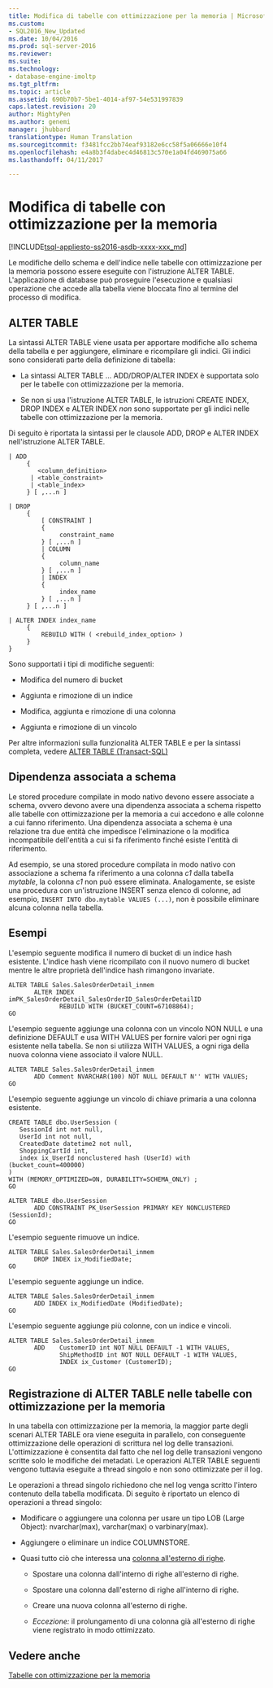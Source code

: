```yaml
---
title: Modifica di tabelle con ottimizzazione per la memoria | Microsoft Docs
ms.custom:
- SQL2016_New_Updated
ms.date: 10/04/2016
ms.prod: sql-server-2016
ms.reviewer: 
ms.suite: 
ms.technology:
- database-engine-imoltp
ms.tgt_pltfrm: 
ms.topic: article
ms.assetid: 690b70b7-5be1-4014-af97-54e531997839
caps.latest.revision: 20
author: MightyPen
ms.author: genemi
manager: jhubbard
translationtype: Human Translation
ms.sourcegitcommit: f3481fcc2bb74eaf93182e6cc58f5a06666e10f4
ms.openlocfilehash: e4a8b3f4dabec4d46813c570e1a04fd469075a66
ms.lasthandoff: 04/11/2017

---
```

# <a name="altering-memory-optimized-tables"></a>Modifica di tabelle con ottimizzazione per la memoria
[!INCLUDE[tsql-appliesto-ss2016-asdb-xxxx-xxx_md](../../includes/tsql-appliesto-ss2016-asdb-xxxx-xxx-md.md)]

  Le modifiche dello schema e dell'indice nelle tabelle con ottimizzazione per la memoria possono essere eseguite con l'istruzione ALTER TABLE. L'applicazione di database può proseguire l'esecuzione e qualsiasi operazione che accede alla tabella viene bloccata fino al termine del processo di modifica.  
  
## <a name="alter-table"></a>ALTER TABLE  
 
La sintassi ALTER TABLE viene usata per apportare modifiche allo schema della tabella e per aggiungere, eliminare e ricompilare gli indici. Gli indici sono considerati parte della definizione di tabella:  
  
-   La sintassi ALTER TABLE … ADD/DROP/ALTER INDEX è supportata solo per le tabelle con ottimizzazione per la memoria.  
  
-   Se non si usa l'istruzione ALTER TABLE, le istruzioni CREATE INDEX, DROP INDEX e ALTER INDEX *non* sono supportate per gli indici nelle tabelle con ottimizzazione per la memoria.  
  
 Di seguito è riportata la sintassi per le clausole ADD, DROP e ALTER INDEX nell'istruzione ALTER TABLE.  
  
```
| ADD   
     {   
        <column_definition>  
      | <table_constraint>  
      | <table_index>    
     } [ ,...n ]  
  
| DROP   
     {  
         [ CONSTRAINT ]   
         {   
              constraint_name   
         } [ ,...n ]  
         | COLUMN   
         {  
              column_name   
         } [ ,...n ]  
         | INDEX   
         {  
              index_name   
         } [ ,...n ]  
     } [ ,...n ]  
  
| ALTER INDEX index_name  
     {   
         REBUILD WITH ( <rebuild_index_option> )     
     }  
}  
```  
  
 Sono supportati i tipi di modifiche seguenti:  
  
-   Modifica del numero di bucket  
  
-   Aggiunta e rimozione di un indice  
  
-   Modifica, aggiunta e rimozione di una colonna  
  
-   Aggiunta e rimozione di un vincolo  
  
 Per altre informazioni sulla funzionalità ALTER TABLE e per la sintassi completa, vedere [ALTER TABLE &#40;Transact-SQL&#41;](../../t-sql/statements/alter-table-transact-sql.md)  
  
## <a name="schema-bound-dependency"></a>Dipendenza associata a schema  
 Le stored procedure compilate in modo nativo devono essere associate a schema, ovvero devono avere una dipendenza associata a schema rispetto alle tabelle con ottimizzazione per la memoria a cui accedono e alle colonne a cui fanno riferimento. Una dipendenza associata a schema è una relazione tra due entità che impedisce l'eliminazione o la modifica incompatibile dell'entità a cui si fa riferimento finché esiste l'entità di riferimento.  
  
 Ad esempio, se una stored procedure compilata in modo nativo con associazione a schema fa riferimento a una colonna *c1* dalla tabella *mytable*, la colonna *c1* non può essere eliminata. Analogamente, se esiste una procedura con un'istruzione INSERT senza elenco di colonne, ad esempio, `INSERT INTO dbo.mytable VALUES (...)`, non è possibile eliminare alcuna colonna nella tabella.  
  
## <a name="examples"></a>Esempi  
 L'esempio seguente modifica il numero di bucket di un indice hash esistente. L'indice hash viene ricompilato con il nuovo numero di bucket mentre le altre proprietà dell'indice hash rimangono invariate.  
  
```tsql
ALTER TABLE Sales.SalesOrderDetail_inmem   
       ALTER INDEX imPK_SalesOrderDetail_SalesOrderID_SalesOrderDetailID  
              REBUILD WITH (BUCKET_COUNT=67108864);  
GO
```
  
 L'esempio seguente aggiunge una colonna con un vincolo NON NULL e una definizione DEFAULT e usa WITH VALUES per fornire valori per ogni riga esistente nella tabella. Se non si utilizza WITH VALUES, a ogni riga della nuova colonna viene associato il valore NULL.  
  
```tsql  
ALTER TABLE Sales.SalesOrderDetail_inmem  
       ADD Comment NVARCHAR(100) NOT NULL DEFAULT N'' WITH VALUES;  
GO
```  
  
 L'esempio seguente aggiunge un vincolo di chiave primaria a una colonna esistente.  
  
```tsql
CREATE TABLE dbo.UserSession (   
   SessionId int not null,   
   UserId int not null,   
   CreatedDate datetime2 not null,   
   ShoppingCartId int,   
   index ix_UserId nonclustered hash (UserId) with (bucket_count=400000)   
)   
WITH (MEMORY_OPTIMIZED=ON, DURABILITY=SCHEMA_ONLY) ;  
GO  
  
ALTER TABLE dbo.UserSession  
       ADD CONSTRAINT PK_UserSession PRIMARY KEY NONCLUSTERED (SessionId);  
GO
```  
  
 L'esempio seguente rimuove un indice.  
  
```tsql
ALTER TABLE Sales.SalesOrderDetail_inmem  
       DROP INDEX ix_ModifiedDate;  
GO
```  
  
 L'esempio seguente aggiunge un indice.  
  
```tsql  
ALTER TABLE Sales.SalesOrderDetail_inmem  
       ADD INDEX ix_ModifiedDate (ModifiedDate);  
GO  
```  
  
 L'esempio seguente aggiunge più colonne, con un indice e vincoli.  
  
```tsql
ALTER TABLE Sales.SalesOrderDetail_inmem  
       ADD    CustomerID int NOT NULL DEFAULT -1 WITH VALUES,  
              ShipMethodID int NOT NULL DEFAULT -1 WITH VALUES,  
              INDEX ix_Customer (CustomerID);  
GO  
```


<a name="logging-of-alter-table-on-memory-optimized-tables-124"></a>

## <a name="logging-of-alter-table-on-memory-optimized-tables"></a>Registrazione di ALTER TABLE nelle tabelle con ottimizzazione per la memoria


In una tabella con ottimizzazione per la memoria, la maggior parte degli scenari ALTER TABLE ora viene eseguita in parallelo, con conseguente ottimizzazione delle operazioni di scrittura nel log delle transazioni. L'ottimizzazione è consentita dal fatto che nel log delle transazioni vengono scritte solo le modifiche dei metadati. Le operazioni ALTER TABLE seguenti vengono tuttavia eseguite a thread singolo e non sono ottimizzate per il log.

Le operazioni a thread singolo richiedono che nel log venga scritto l'intero contenuto della tabella modificata. Di seguito è riportato un elenco di operazioni a thread singolo:

- Modificare o aggiungere una colonna per usare un tipo LOB (Large Object): nvarchar(max), varchar(max) o varbinary(max).

- Aggiungere o eliminare un indice COLUMNSTORE.

- Quasi tutto ciò che interessa una [colonna all'esterno di righe](../../relational-databases/in-memory-oltp/supported-data-types-for-in-memory-oltp.md).

    - Spostare una colonna dall'interno di righe all'esterno di righe.

    - Spostare una colonna dall'esterno di righe all'interno di righe.

    - Creare una nuova colonna all'esterno di righe.

    - *Eccezione:* il prolungamento di una colonna già all'esterno di righe viene registrato in modo ottimizzato.


## <a name="see-also"></a>Vedere anche  

[Tabelle con ottimizzazione per la memoria](../../relational-databases/in-memory-oltp/memory-optimized-tables.md)  
  


